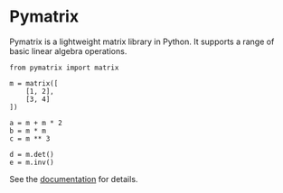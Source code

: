
# Pymatrix

Pymatrix is a lightweight matrix library in Python. It supports a range of basic linear algebra operations.

    from pymatrix import matrix

    m = matrix([
        [1, 2],
        [3, 4]
    ])

    a = m + m * 2
    b = m * m
    c = m ** 3

    d = m.det()
    e = m.inv()

See the [documentation][docs] for details.

[docs]: http://mulholland.xyz/docs/pymatrix/
